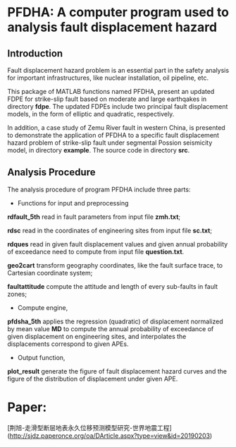 PFDHA: A computer program used to analysis fault displacement hazard 
=====================================================================


Introduction
-------------
Fault displacement hazard problem is an essential part in the safety analysis for important infrastructures, 
like nuclear installation, oil pipeline, etc.

This package of MATLAB functions named PFDHA,
 present an updated FDPE for strike-slip fault 
based on moderate and large earthqakes in directory **fdpe**.
The updated FDPEs include two principal fault displacement models,
in the form of elliptic and quadratic, respectively.

In addition, a case study of  Zemu River fault in western China, 
is presented to demonstrate the application of PFDHA 
to a specific fault displacement hazard problem of 
strike-slip fault under segmental Possion seismicity model,
in directory **example**.
The source code in directory **src**.



Analysis Procedure
--------------------

The analysis procedure of program PFDHA include three parts:

- Functions for input and preprocessing

**rdfault_5th** read in fault parameters from input file **zmh.txt**;

**rdsc** read in the coordinates of engineering sites from input file **sc.txt**;

**rdques** read in given fault displacement values and given annual probability of exceedance need to compute from input
		file **question.txt**.
		
**geo2cart** transform geography coordinates, like the fault surface trace, to Cartesian coordinate system;

**faultattitude** compute the attitude and length of every sub-faults in fault zones;
		
- Compute engine,

**pfdsha_5th** applies the regression (quadratic) of  displacement normalized by mean value **MD**
to compute the annual probability of exceedance of given displacement on engineering sites, 
and interpolates the displacements correspond to  given APEs.
		
- Output function,

**plot_result** generate the figure of fault displacement hazard curves and 
the figure of the distribution of displacement under given APE.

Paper:
======
[荆旭-走滑型断层地表永久位移预测模型研究-世界地震工程] (http://sjdz.paperonce.org/oa/DArticle.aspx?type=view&id=20190203)
